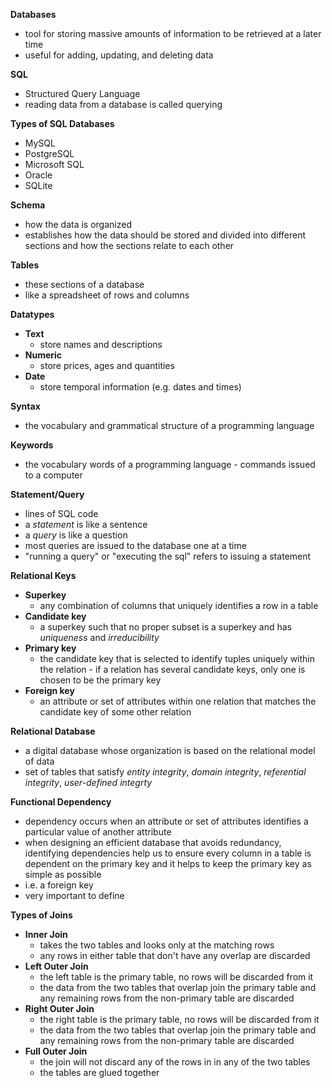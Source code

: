 __Databases__
- tool for storing massive amounts of information to be retrieved at a later time
- useful for adding, updating, and deleting data

__SQL__
- Structured Query Language
- reading data from a database is called querying

__Types of SQL Databases__
- MySQL
- PostgreSQL
- Microsoft SQL
- Oracle
- SQLite

__Schema__
- how the data is organized
- establishes how the data should be stored and divided into different sections and how the sections relate to each other

__Tables__
- these sections of a database
- like a spreadsheet of rows and columns

__Datatypes__
- __Text__
    - store names and descriptions
- __Numeric__
    - store prices, ages and quantities
- __Date__
    - store temporal information (e.g. dates and times)
    
__Syntax__
- the vocabulary and grammatical structure of a programming language

__Keywords__
- the vocabulary words of a programming language - commands issued to a computer

__Statement/Query__
- lines of SQL code
- a _statement_ is like a sentence 
- a _query_ is like a question
- most queries are issued to the database one at a time
- "running a query" or "executing the sql" refers to issuing a statement

__Relational Keys__
- __Superkey__
    - any combination of columns that uniquely identifies a row in a table
- __Candidate key__
    - a superkey such that no proper subset is a superkey and has _uniqueness_ and _irreducibility_
- __Primary key__
    - the candidate key that is selected to identify tuples uniquely within the relation - if a relation has several candidate keys, only one is chosen to be the primary key
- __Foreign key__
    - an attribute or set of attributes within one relation that matches the candidate key of some other relation

__Relational Database__
- a digital database whose organization is based on the relational model of data
- set of tables that satisfy _entity integrity_, _domain integrity_, _referential integrity_, _user-defined integrty_

__Functional Dependency__
- dependency occurs when an attribute or set of attributes identifies a particular value of another attribute
- when designing an efficient database that avoids redundancy, identifying dependencies help us to ensure every column in a table is dependent on the primary key and it helps to keep the primary key as simple as possible
- i.e. a foreign key
- very important to define 

__Types of Joins__
- __Inner Join__
    - takes the two tables and looks only at the matching rows
    - any rows in either table that don't have any overlap are discarded
- __Left Outer Join__
    - the left table is the primary table, no rows will be discarded from it
    - the data from the two tables that overlap join the primary table and any remaining rows from the non-primary table are discarded
- __Right Outer Join__
    - the right table is the primary table, no rows will be discarded from it
    - the data from the two tables that overlap join the primary table and any remaining rows from the non-primary table are discarded
- __Full Outer Join__
    - the join will not discard any of the rows in in any of the two tables
    - the tables are glued together
